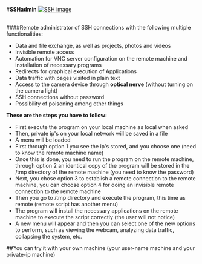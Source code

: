 #<b>SSHadmin</b>
[![SSH image](https://s29.postimg.org/bmbim4x9z/ssh_key.jpg)](#)<br><br>

####Remote administrator of SSH connections with the following multiple functionalities:

- Data and file exchange, as well as projects, photos and videos <br>
- Invisible remote access <br>
- Automation for VNC server configuration on the remote machine and installation of necessary programs <br>
- Redirects for graphical execution of Applications <br>
- Data traffic with pages visited in plain text <br>
- Access to the camera device through <b>optical nerve</b> (without turning on the camera light) <br>
- SSH connections without password <br> 
- Possibility of poisoning among other things <br>

<b>These are the steps you have to follow:</b>

- First execute the program on your local machine as local when asked <br>
- Then, private ip's on your local network will be saved in a file <br>
- A menu will be loaded <br>
- First through option 1 you see the ip's stored, and you choose one (need to know the remote machine name) <br>
- Once this is done, you need to run the program on the remote machine, through option 2 an identical copy of the program will be stored in the /tmp directory of the remote machine (you need to know the password) <br>
- Next, you chose option 3 to establish a remote connection to the remote machine, you can choose option 4 for doing an invisible remote connection to the remote machine <br>
- Then you go to /tmp directory and execute the program, this time as remote (remote script has another menu) <br>
- The program will install the necessary applications on the remote machine to execute the script correctly (the user will not notice) <br>
- A new menu will appear and then you can select one of the new options to perform, such as viewing the webcam, analyzing data traffic, collapsing the system, etc. <br>

##You can try it with your own machine (your user-name machine and your private-ip machine)
